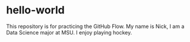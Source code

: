 # hello-world
This repository is for practicing the GitHub Flow.
My name is Nick, I am a Data Science major at MSU. I enjoy playing hockey. 
